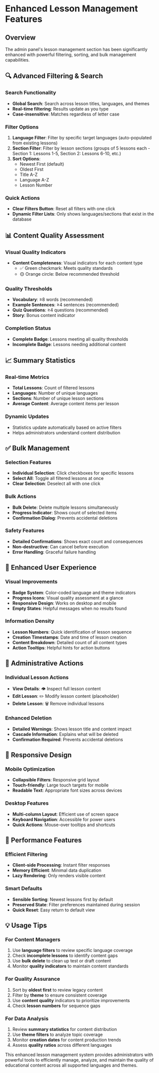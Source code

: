 # Enhanced Lesson Management Features

## Overview

The admin panel's lesson management section has been significantly enhanced with powerful filtering, sorting, and bulk management capabilities.

## 🔍 **Advanced Filtering & Search**

### Search Functionality
- **Global Search**: Search across lesson titles, languages, and themes
- **Real-time filtering**: Results update as you type
- **Case-insensitive**: Matches regardless of letter case

### Filter Options
1. **Language Filter**: Filter by specific target languages (auto-populated from existing lessons)
2. **Section Filter**: Filter by lesson sections (groups of 5 lessons each - Section 1: Lessons 1-5, Section 2: Lessons 6-10, etc.)  
3. **Sort Options**:
   - Newest First (default)
   - Oldest First
   - Title A-Z
   - Language A-Z
   - Lesson Number

### Quick Actions
- **Clear Filters Button**: Reset all filters with one click
- **Dynamic Filter Lists**: Only shows languages/sections that exist in the database

## 📊 **Content Quality Assessment**

### Visual Quality Indicators
- **Content Completeness**: Visual indicators for each content type
  - ✅ Green checkmark: Meets quality standards
  - 🟡 Orange circle: Below recommended threshold
  
### Quality Thresholds
- **Vocabulary**: ≥8 words (recommended)
- **Example Sentences**: ≥4 sentences (recommended)
- **Quiz Questions**: ≥4 questions (recommended)
- **Story**: Bonus content indicator

### Completion Status
- **Complete Badge**: Lessons meeting all quality thresholds
- **Incomplete Badge**: Lessons needing additional content

## 📈 **Summary Statistics**

### Real-time Metrics
- **Total Lessons**: Count of filtered lessons
- **Languages**: Number of unique languages
- **Sections**: Number of unique lesson sections  
- **Average Content**: Average content items per lesson

### Dynamic Updates
- Statistics update automatically based on active filters
- Helps administrators understand content distribution

## ✅ **Bulk Management**

### Selection Features
- **Individual Selection**: Click checkboxes for specific lessons
- **Select All**: Toggle all filtered lessons at once
- **Clear Selection**: Deselect all with one click

### Bulk Actions
- **Bulk Delete**: Delete multiple lessons simultaneously
- **Progress Indicator**: Shows count of selected items
- **Confirmation Dialog**: Prevents accidental deletions

### Safety Features
- **Detailed Confirmations**: Shows exact count and consequences
- **Non-destructive**: Can cancel before execution
- **Error Handling**: Graceful failure handling

## 🎯 **Enhanced User Experience**

### Visual Improvements
- **Badge System**: Color-coded language and theme indicators
- **Progress Icons**: Visual quality assessment at a glance
- **Responsive Design**: Works on desktop and mobile
- **Empty States**: Helpful messages when no results found

### Information Density
- **Lesson Numbers**: Quick identification of lesson sequence
- **Creation Timestamps**: Date and time of lesson creation
- **Content Breakdown**: Detailed count of all content types
- **Action Tooltips**: Helpful hints for action buttons

## 🔧 **Administrative Actions**

### Individual Lesson Actions
- **View Details**: 👁️ Inspect full lesson content
- **Edit Lesson**: ✏️ Modify lesson content (placeholder)
- **Delete Lesson**: 🗑️ Remove individual lessons

### Enhanced Deletion
- **Detailed Warnings**: Shows lesson title and content impact
- **Cascade Information**: Explains what will be deleted
- **Confirmation Required**: Prevents accidental deletions

## 📱 **Responsive Design**

### Mobile Optimization
- **Collapsible Filters**: Responsive grid layout
- **Touch-friendly**: Large touch targets for mobile
- **Readable Text**: Appropriate font sizes across devices

### Desktop Features
- **Multi-column Layout**: Efficient use of screen space
- **Keyboard Navigation**: Accessible for power users
- **Quick Actions**: Mouse-over tooltips and shortcuts

## 🚀 **Performance Features**

### Efficient Filtering
- **Client-side Processing**: Instant filter responses
- **Memory Efficient**: Minimal data duplication
- **Lazy Rendering**: Only renders visible content

### Smart Defaults
- **Sensible Sorting**: Newest lessons first by default
- **Preserved State**: Filter preferences maintained during session
- **Quick Reset**: Easy return to default view

## 💡 **Usage Tips**

### For Content Managers
1. Use **language filters** to review specific language coverage
2. Check **incomplete lessons** to identify content gaps
3. Use **bulk delete** to clean up test or draft content
4. Monitor **quality indicators** to maintain content standards

### For Quality Assurance
1. Sort by **oldest first** to review legacy content
2. Filter by **theme** to ensure consistent coverage
3. Use **content quality** indicators to prioritize improvements
4. Check **lesson numbers** for sequence gaps

### For Data Analysis
1. Review **summary statistics** for content distribution
2. Use **theme filters** to analyze topic coverage
3. Monitor **creation dates** for content production trends
4. Assess **quality ratios** across different languages

This enhanced lesson management system provides administrators with powerful tools to efficiently manage, analyze, and maintain the quality of educational content across all supported languages and themes.